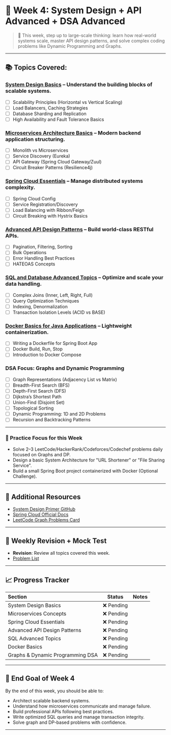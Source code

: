 # 📅 Week 4: System Design + API Advanced + DSA Advanced

> 🎯 This week, step up to large-scale thinking: learn how real-world systems scale, master API design patterns, and solve complex coding problems like Dynamic Programming and Graphs.

---

## 📚 Topics Covered:

### [System Design Basics]() – Understand the building blocks of scalable systems.
- [ ] Scalability Principles (Horizontal vs Vertical Scaling)
- [ ] Load Balancers, Caching Strategies
- [ ] Database Sharding and Replication
- [ ] High Availability and Fault Tolerance Basics

### [Microservices Architecture Basics]() – Modern backend application structuring.
- [ ] Monolith vs Microservices
- [ ] Service Discovery (Eureka)
- [ ] API Gateway (Spring Cloud Gateway/Zuul)
- [ ] Circuit Breaker Patterns (Resilience4j)

### [Spring Cloud Essentials]() – Manage distributed systems complexity.
- [ ] Spring Cloud Config
- [ ] Service Registration/Discovery
- [ ] Load Balancing with Ribbon/Feign
- [ ] Circuit Breaking with Hystrix Basics

### [Advanced API Design Patterns]() – Build world-class RESTful APIs.
- [ ] Pagination, Filtering, Sorting
- [ ] Bulk Operations
- [ ] Error Handling Best Practices
- [ ] HATEOAS Concepts

### [SQL and Database Advanced Topics]() – Optimize and scale your data handling.
- [ ] Complex Joins (Inner, Left, Right, Full)
- [ ] Query Optimization Techniques
- [ ] Indexing, Denormalization
- [ ] Transaction Isolation Levels (ACID vs BASE)

### [Docker Basics for Java Applications]() – Lightweight containerization.
- [ ] Writing a Dockerfile for Spring Boot App
- [ ] Docker Build, Run, Stop
- [ ] Introduction to Docker Compose

### **DSA Focus: Graphs and Dynamic Programming**
- [ ] Graph Representations (Adjacency List vs Matrix)
- [ ] Breadth-First Search (BFS)
- [ ] Depth-First Search (DFS)
- [ ] Dijkstra’s Shortest Path
- [ ] Union-Find (Disjoint Set)
- [ ] Topological Sorting
- [ ] Dynamic Programming: 1D and 2D Problems
- [ ] Recursion and Backtracking Patterns

---

### 🧪 Practice Focus for this Week

- Solve 2–3 LeetCode/HackerRank/Codeforces/Codechef problems daily focused on Graphs and DP.
- Design a basic System Architecture for "URL Shortener" or "File Sharing Service".
- Build a small Spring Boot project containerized with Docker (Optional Challenge).

---

## 🔗 Additional Resources
- [System Design Primer GitHub](https://github.com/donnemartin/system-design-primer)
- [Spring Cloud Official Docs](https://spring.io/projects/spring-cloud)
- [LeetCode Graph Problems Card](https://leetcode.com/explore/learn/card/graph/)

---

## 📅 Weekly Revision + Mock Test
- **Revision**: Review all topics covered this week.
- [Problem List](https://github.com/sams52s/Coding-Interview-Preparation-Plan/blob/main/week_4/solution_of_week_4_coding_problem/problem%20List.md)

---

## 📈 Progress Tracker

| Section | Status | Notes |
|:--------|:------:|:------|
| System Design Basics | ❌ Pending | |
| Microservices Concepts | ❌ Pending | |
| Spring Cloud Essentials | ❌ Pending | |
| Advanced API Design Patterns | ❌ Pending | |
| SQL Advanced Topics | ❌ Pending | |
| Docker Basics | ❌ Pending | |
| Graphs & Dynamic Programming DSA | ❌ Pending | |

---

## 🎯 End Goal of Week 4

By the end of this week, you should be able to:
- Architect scalable backend systems.
- Understand how microservices communicate and manage failure.
- Build professional APIs following best practices.
- Write optimized SQL queries and manage transaction integrity.
- Solve graph and DP-based problems with confidence.

---
